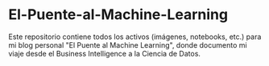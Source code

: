 # El-Puente-al-Machine-Learning
Este repositorio contiene todos los activos (imágenes, notebooks, etc.) para mi blog personal "El Puente al Machine Learning", donde documento mi viaje desde el Business Intelligence a la Ciencia de Datos.
